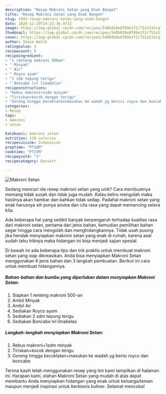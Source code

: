 ```yaml
---
description: "Resep Makroni Setan yang Enak Banget"
title: "Resep Makroni Setan yang Enak Banget"
slug: 1993-resep-makroni-setan-yang-enak-banget
date: 2020-12-29T14:33:36.971Z
image: https://img-global.cpcdn.com/recipes/540b928e8f89e1f2/751x532cq70/makroni-setan-foto-resep-utama.jpg
thumbnail: https://img-global.cpcdn.com/recipes/540b928e8f89e1f2/751x532cq70/makroni-setan-foto-resep-utama.jpg
cover: https://img-global.cpcdn.com/recipes/540b928e8f89e1f2/751x532cq70/makroni-setan-foto-resep-utama.jpg
author: Shane Walsh
ratingvalue: 3
reviewcount: 9
recipeingredient:
- "1 renteng makroni 500an"
- " Minyak"
- " Air"
- " Royco ayam"
- "2 sdm tepung terigu"
- " Boncabe lvl limabelas"
recipeinstructions:
- "Rebus makroni+1sdm minyak"
- "Tiriskan+kocok dengan terigu"
- "Goreng hingga kecoklatan+masukan ke wadah yg berisi royco dan boncabe"
categories:
- Resep
tags:
- makroni
- setan

katakunci: makroni setan 
nutrition: 119 calories
recipecuisine: Indonesian
preptime: "PT16M"
cooktime: "PT33M"
recipeyield: "1"
recipecategory: Dessert

---
```



![Makroni Setan](https://img-global.cpcdn.com/recipes/540b928e8f89e1f2/751x532cq70/makroni-setan-foto-resep-utama.jpg)

Sedang mencari ide resep makroni setan yang unik? Cara membuatnya memang tidak susah dan tidak juga mudah. Kalau keliru mengolah maka hasilnya akan hambar dan bahkan tidak sedap. Padahal makroni setan yang enak harusnya sih punya aroma dan cita rasa yang dapat memancing selera kita.



Ada beberapa hal yang sedikit banyak berpengaruh terhadap kualitas rasa dari makroni setan, pertama dari jenis bahan, kemudian pemilihan bahan segar hingga cara mengolah dan menghidangkannya. Tidak usah pusing jika hendak menyiapkan makroni setan yang enak di rumah, karena asal sudah tahu triknya maka hidangan ini bisa menjadi sajian spesial.


Di bawah ini ada beberapa tips dan trik praktis untuk membuat makroni setan yang siap dikreasikan. Anda bisa menyiapkan Makroni Setan menggunakan 6 jenis bahan dan 3 langkah pembuatan. Berikut ini cara untuk membuat hidangannya.

<!--inarticleads1-->

##### Bahan-bahan dan bumbu yang diperlukan dalam menyiapkan Makroni Setan:

1. Siapkan 1 renteng makroni 500-an
1. Ambil  Minyak
1. Ambil  Air
1. Sediakan  Royco ayam
1. Sediakan 2 sdm tepung terigu
1. Sediakan  Boncabe lvl limabelas




<!--inarticleads2-->

##### Langkah-langkah menyiapkan Makroni Setan:

1. Rebus makroni+1sdm minyak
1. Tiriskan+kocok dengan terigu
1. Goreng hingga kecoklatan+masukan ke wadah yg berisi royco dan boncabe




Terima kasih telah menggunakan resep yang tim kami tampilkan di halaman ini. Harapan kami, olahan Makroni Setan yang mudah di atas dapat membantu Anda menyiapkan hidangan yang enak untuk keluarga/teman maupun menjadi inspirasi untuk berbisnis kuliner. Selamat mencoba!

